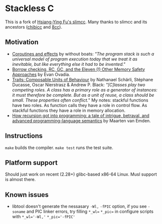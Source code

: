 # Stackless C

This is a fork of [Hsiang-Ying Fu's slimcc](https://github.com/fuhsnn/slimcc). Many thanks
to slimcc and its ancestors ([chibicc](https://github.com/rui314/chibicc) and [8cc](https://github.com/rui314/8cc)).

## Motivation

* [Coroutines and effects](https://without.boats/blog/coroutines-and-effects/) by without boats: _"The program stack is such a universal model of program execution today that we treat it as inevitable, but like everything else it had to be invented."_
* [Borrow checking, RC, GC, and the Eleven (!) Other Memory Safety Approaches](https://verdagon.dev/grimoire/grimoire) by Evan Ovadia.
* [Traits: Composable Units of Behaviour](https://www.cs.cmu.edu/~aldrich/courses/819/Scha03aTraits.pdf) by Nathanael Schärli, Stéphane Ducasse, Oscar Nierstrasz & Andrew P. Black: _"\[C\]lasses play two competing roles. A class has a primary role as a generator of instances: it must therefore be complete. But as a unit of reuse, a class should be small. These properties often conflict._" My notes: stackful functions have two roles. As function calls they have a role in control flow. As stackful functions they have a role in memory allocation.
* [How recursion got into programming: a tale of intrigue, betrayal, and advanced programming-language semantics](https://vanemden.wordpress.com/2014/06/18/how-recursion-got-into-programming-a-comedy-of-errors-3/) by Maarten van Emden.

## Instructions

`make` builds the compiler. `make test` runs the test suite.

## Platform support
Should just work on recent (2.28+) glibc-based x86-64 Linux. Musl support is almost there.

## Known issues
 - libtool doesn't generate the nessasary `-Wl,` `-fPIC` option, if you see `-soname` and PIC linker errors, try filling `*_wl=` `*_pic=` in configure scripts with `*_wl='-Wl,'` `*_pic='-fPIC'`
